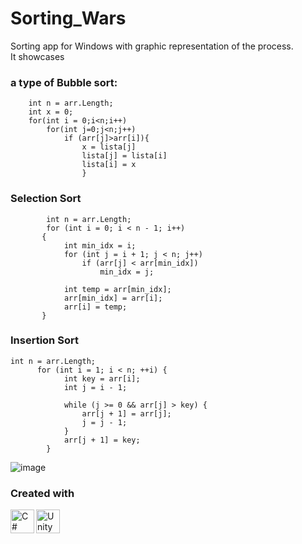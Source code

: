 # Sorting_Wars
Sorting app for Windows with graphic representation of the process.\
It showcases
### a type of Bubble sort:
``    int n = arr.Length;``\
``    int x = 0;``\
``    for(int i = 0;i<n;i++)``\
``        for(int j=0;j<n;j++)``\
``            if (arr[j]>arr[i]){``\
``                x = lista[j]``\
``                lista[j] = lista[i]``\
``                lista[i] = x``\
``                }``
### Selection Sort
``        int n = arr.Length;``\
``        for (int i = 0; i < n - 1; i++)``\
``        {                             ``\
``            int min_idx = i;``\
``            for (int j = i + 1; j < n; j++)``\
``                if (arr[j] < arr[min_idx])``\
``                    min_idx = j;``\
``                                          ``\
``            int temp = arr[min_idx];``\
``            arr[min_idx] = arr[i];``\
``            arr[i] = temp;``\
``       }``

### Insertion Sort
`int n = arr.Length;`\
`      for (int i = 1; i < n; ++i) {`\
`            int key = arr[i];`\
`            int j = i - 1;`\
`                                  `\
`            while (j >= 0 && arr[j] > key) {`\
`                arr[j + 1] = arr[j];`\
`                j = j - 1;`\
`            }`\
`            arr[j + 1] = key;`\
`        }`

![image](https://user-images.githubusercontent.com/88843916/146702091-5f7b2071-20db-4e47-a499-4dc052e9b183.png)



   



### Created with 

<img align="left" alt="C#" width="38px" src="https://seeklogo.com/images/C/c-sharp-c-logo-02F17714BA-seeklogo.com.png" />
<img align="left" alt="Unity" width="38px" src="https://brandslogos.com/wp-content/uploads/images/large/unity-logo.png" />

